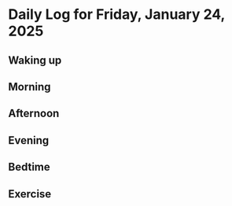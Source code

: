 # Daily Log for Friday, January 24, 2025

## Waking up

## Morning

## Afternoon

## Evening

## Bedtime

## Exercise
